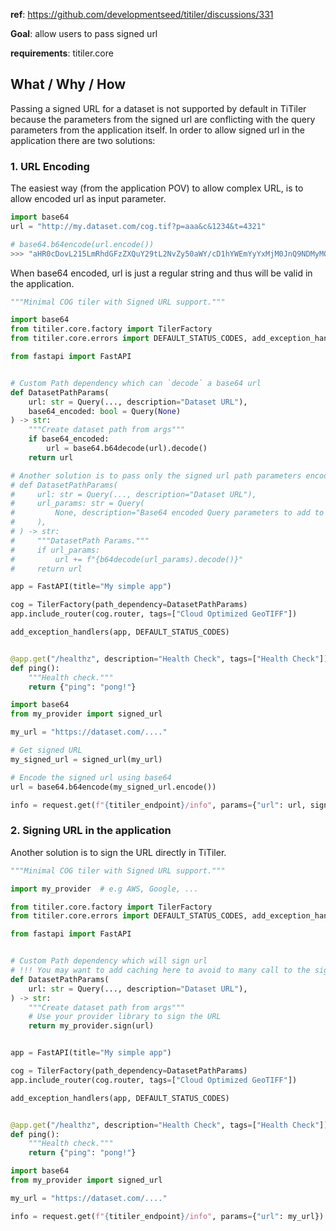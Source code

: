
**ref**: https://github.com/developmentseed/titiler/discussions/331

**Goal**: allow users to pass signed url

**requirements**: titiler.core

## What / Why / How

Passing a signed URL for a dataset is not supported by default in TiTiler because the parameters from the signed url are conflicting with the query parameters from the application itself. In order to allow signed url in the application there are two solutions:


### 1. URL Encoding

The easiest way (from the application POV) to allow complex URL, is to allow encoded url as input parameter.

```python
import base64
url = "http://my.dataset.com/cog.tif?p=aaa&c&1234&t=4321"

# base64.b64encode(url.encode())
>>> "aHR0cDovL215LmRhdGFzZXQuY29tL2NvZy50aWY/cD1hYWEmYyYxMjM0JnQ9NDMyMQ=="
```

When base64 encoded, url is just a regular string and thus will be valid in the application.

```python
"""Minimal COG tiler with Signed URL support."""

import base64
from titiler.core.factory import TilerFactory
from titiler.core.errors import DEFAULT_STATUS_CODES, add_exception_handlers

from fastapi import FastAPI


# Custom Path dependency which can `decode` a base64 url
def DatasetPathParams(
    url: str = Query(..., description="Dataset URL"),
    base64_encoded: bool = Query(None)
) -> str:
    """Create dataset path from args"""
    if base64_encoded:
        url = base64.b64decode(url).decode()
    return url

# Another solution is to pass only the signed url path parameters encoded in base64
# def DatasetPathParams(
#     url: str = Query(..., description="Dataset URL"),
#     url_params: str = Query(
#         None, description="Base64 encoded Query parameters to add to the dataset URL."
#     ),
# ) -> str:
#     """DatasetPath Params."""
#     if url_params:
#         url += f"{b64decode(url_params).decode()}"
#     return url

app = FastAPI(title="My simple app")

cog = TilerFactory(path_dependency=DatasetPathParams)
app.include_router(cog.router, tags=["Cloud Optimized GeoTIFF"])

add_exception_handlers(app, DEFAULT_STATUS_CODES)


@app.get("/healthz", description="Health Check", tags=["Health Check"])
def ping():
    """Health check."""
    return {"ping": "pong!"}
```

```python
import base64
from my_provider import signed_url

my_url = "https://dataset.com/...."

# Get signed URL
my_signed_url = signed_url(my_url)

# Encode the signed url using base64
url = base64.b64encode(my_signed_url.encode())

info = request.get(f"{titiler_endpoint}/info", params={"url": url, signed_url: True})
```


### 2. Signing URL in the application

Another solution is to sign the URL directly in TiTiler.

```python
"""Minimal COG tiler with Signed URL support."""

import my_provider  # e.g AWS, Google, ...

from titiler.core.factory import TilerFactory
from titiler.core.errors import DEFAULT_STATUS_CODES, add_exception_handlers

from fastapi import FastAPI


# Custom Path dependency which will sign url
# !!! You may want to add caching here to avoid to many call to the signing provider !!!
def DatasetPathParams(
    url: str = Query(..., description="Dataset URL"),
) -> str:
    """Create dataset path from args"""
    # Use your provider library to sign the URL
    return my_provider.sign(url)


app = FastAPI(title="My simple app")

cog = TilerFactory(path_dependency=DatasetPathParams)
app.include_router(cog.router, tags=["Cloud Optimized GeoTIFF"])

add_exception_handlers(app, DEFAULT_STATUS_CODES)


@app.get("/healthz", description="Health Check", tags=["Health Check"])
def ping():
    """Health check."""
    return {"ping": "pong!"}
```

```python
import base64
from my_provider import signed_url

my_url = "https://dataset.com/...."

info = request.get(f"{titiler_endpoint}/info", params={"url": my_url})
```

